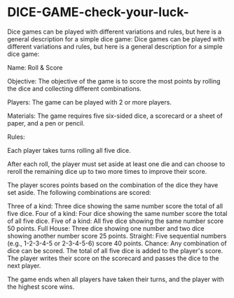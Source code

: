 # DICE-GAME-check-your-luck-
Dice games can be played with different variations and rules, but here is a general description for a simple dice game:
Dice games can be played with different variations and rules, but here is a general description for a simple dice game:

Name: Roll & Score

Objective: The objective of the game is to score the most points by rolling the dice and collecting different combinations.

Players: The game can be played with 2 or more players.

Materials: The game requires five six-sided dice, a scorecard or a sheet of paper, and a pen or pencil.

Rules:

Each player takes turns rolling all five dice.

After each roll, the player must set aside at least one die and can choose to reroll the remaining dice up to two more times to improve their score.

The player scores points based on the combination of the dice they have set aside. The following combinations are scored:

Three of a kind: Three dice showing the same number score the total of all five dice.
Four of a kind: Four dice showing the same number score the total of all five dice.
Five of a kind: All five dice showing the same number score 50 points.
Full House: Three dice showing one number and two dice showing another number score 25 points.
Straight: Five sequential numbers (e.g., 1-2-3-4-5 or 2-3-4-5-6) score 40 points.
Chance: Any combination of dice can be scored. The total of all five dice is added to the player's score.
The player writes their score on the scorecard and passes the dice to the next player.

The game ends when all players have taken their turns, and the player with the highest score wins.
